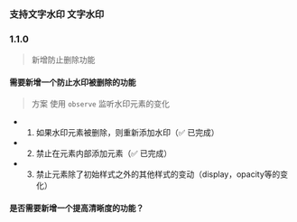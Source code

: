 ### 支持文字水印 文字水印

### 1.1.0

> 新增防止删除功能

#### 需要新增一个防止水印被删除的功能

> 方案 使用 `observe` 监听水印元素的变化

- 1. 如果水印元素被删除，则重新添加水印（✅ 已完成）

- 2. 禁止在元素内部添加元素（✅ 已完成）

- 3. 禁止元素除了初始样式之外的其他样式的变动（display，opacity等的变化）

#### 是否需要新增一个提高清晰度的功能？
